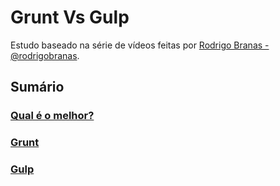 # Grunt Vs Gulp

Estudo baseado na série de vídeos feitas por [Rodrigo Branas - @rodrigobranas](http://twitter.com/rodrigobranas).

## Sumário

### [Qual é o melhor?](./Qual-e-o-melhor.md)
### [Grunt](./Grunt.md)
### [Gulp](./Gulp.md)
